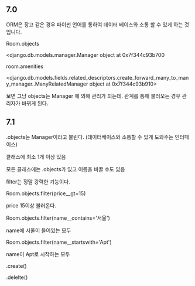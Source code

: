 ## 7.0

ORM은 장고 같은 경우 파이썬 언어를 통하여 데이터 베이스와 소통 할 수 있게 하는 것입니다. 



Room.objects

<django.db.models.manager.Manager object at 0x7f344c93b700

room.amenities

<django.db.models.fields.related_descriptors.create_forward_many_to_many_manager.<locals>.ManyRelatedManager object at 0x7f344c93b910>

보면 그냥 objects는 Manager 에 의해 관리가 되는데. 관계를 통해 불러오는 경우 관리자가 바뀌게 된다. 



## 7.1

.objects는 Manager이라고 불린다. (데이터베이스와 소통할 수 있게 도와주는 인터페이스)

클래스에 최소 1개 이상 있음

모든 클래스에는 .objects가 있고 이름을 바꿀 수도 있음

 

filter는 정말 강력한 기능이다. 

Room.objects.filter(price__gt=15)

price 15이상 불러온다. 

Room.objects.filter(name__contains='서울')

name에 서울이 들어있는 모두

Room.objects.filter(name__startswith='Apt')

name이 Apt로 시작하는 모두



.create()

.delelte()



